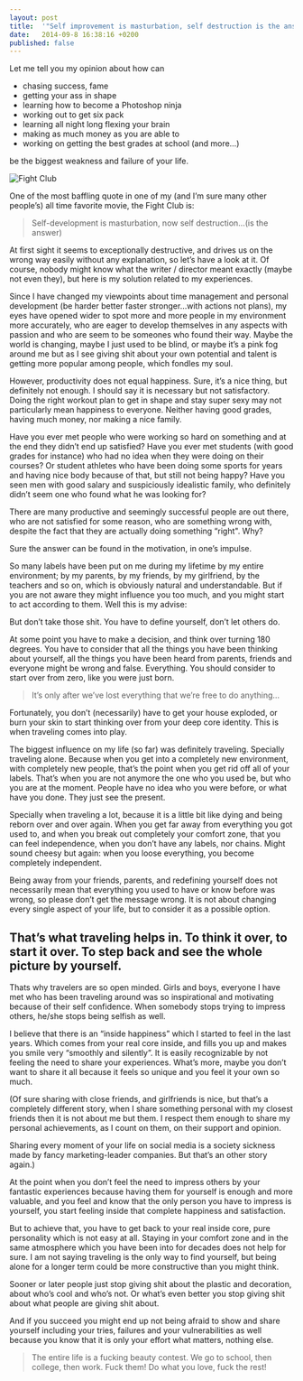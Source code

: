 ```yaml
---
layout: post
title:  '"Self improvement is masturbation, self destruction is the answer"'
date:   2014-09-8 16:38:16 +0200
published: false
---
```

Let me tell you my opinion about how can

  - chasing success, fame 
  - getting your ass in shape
  - learning how to become a Photoshop ninja
  - working out to get six pack
  - learning all night long flexing your brain
  - making as much money as you are able to
  - working on getting the best grades at school (and more…)

be the biggest weakness and failure of your life.

![Fight Club](http://horrorhomework.com/blog/wp-content/uploads/2013/07/Fight-Club-fight-club-30836125-1600-1200.jpg "Fight Club")

One of the most baffling quote in one of my (and I’m sure many other people’s) all time favorite movie, the Fight Club is:

> Self-development is masturbation, now self destruction…(is the answer)

At first sight it seems to exceptionally destructive, and drives us on the wrong way easily without any explanation, so let’s have a look at it. Of course, nobody might know what the writer / director meant exactly (maybe not even they), but here is my solution related to my experiences.

Since I have changed my viewpoints about time management and personal development (be harder better faster stronger…with actions not plans), my eyes have opened wider to spot more and more people in my environment more accurately, who are eager to develop themselves in any aspects with passion and who are seem to be someones who found their way. Maybe the world is changing, maybe I just used to be blind, or maybe it’s a pink fog around me but as I see giving shit about your own potential and talent is getting more popular among people, which fondles my soul.

However, productivity does not equal happiness. Sure, it’s a nice thing, but definitely not enough. I should say it is necessary but not satisfactory. Doing the right workout plan to get in shape and stay super sexy may not particularly mean happiness to everyone. Neither having good grades, having much money, nor making a nice family.

Have you ever met people who were working so hard on something and at the end they didn’t end up satisfied? Have you ever met students (with good grades for instance) who had no idea when they were doing on their courses? Or student athletes who have been doing some sports for years and having nice body because of that, but still not being happy? Have you seen men with good salary and suspiciously idealistic family, who definitely didn’t seem one who found what he was looking for?

There are many productive and seemingly successful people are out there, who are not satisfied for some reason, who are something wrong with, despite the fact that they are actually doing something “right". Why?

Sure the answer can be found in the motivation, in one’s impulse.

So many labels have been put on me during my lifetime by my entire environment; by my parents, by my friends, by my girlfriend, by the teachers and so on, which is obviously natural and understandable. But if you are not aware they might influence you too much, and you might start to act according to them. Well this is my advise:

But don’t take those shit. You have to define yourself, don’t let others do.

At some point you have to make a decision, and think over turning 180 degrees. You have to consider that all the things you have been thinking about yourself, all the things you have been heard from parents, friends and everyone might be wrong and false. Everything. You should consider to start over from zero, like you were just born.

> It’s only after we’ve lost everything that we’re free to do anything…

Fortunately, you don’t (necessarily) have to get your house exploded, or burn your skin to start thinking over from your deep core identity. This is when traveling comes into play.

The biggest influence on my life (so far) was definitely traveling. Specially traveling alone. Because when you get into a completely new environment, with completely new people, that’s the point when you get rid off all of your labels. That’s when you are not anymore the one who you used be, but who you are at the moment. People have no idea who you were before, or what have you done. They just see the present.

Specially when traveling a lot, because it is a little bit like dying and being reborn over and over again. When you get far away from everything you got used to, and when you break out completely your comfort zone, that you can feel independence, when you don’t have any labels, nor chains. Might sound cheesy but again: when you loose everything, you become completely independent.

Being away from your friends, parents, and redefining yourself does not necessarily mean that everything you used to have or know before was wrong, so please don’t get the message wrong. It is not about changing every single aspect of your life, but to consider it as a possible option.

## That’s what traveling helps in. To think it over, to start it over. To step back and see the whole picture by yourself.

Thats why travelers are so open minded. Girls and boys, everyone I have met who has been traveling around was so inspirational and motivating because of their self confidence. When somebody stops trying to impress others, he/she stops being selfish as well.

I believe that there is an “inside happiness” which I started to feel in the last years. Which comes from your real core inside, and fills you up and makes you smile very “smoothly and silently”. It is easily recognizable by not feeling the need to share your experiences. What’s more, maybe you don’t want to share it all because it feels so unique and you feel it your own so much.

(Of sure sharing with close friends, and girlfriends is nice, but that’s a completely different story, when I share something personal with my closest friends then it is not about me but them. I respect them enough to share my personal achievements, as I count on them, on their support and opinion.

Sharing every moment of your life on social media is a society sickness made by fancy marketing-leader companies. But that’s an other story again.)

At the point when you don’t feel the need to impress others by your fantastic experiences because having them for yourself is enough and more valuable, and you feel and know that the only person you have to impress is yourself, you start feeling inside that complete happiness and satisfaction.

But to achieve that, you have to get back to your real inside core, pure personality which is not easy at all. Staying in your comfort zone and in the same atmosphere which you have been into for decades does not help for sure. I am not saying traveling is the only way to find yourself, but being alone for a longer term could be more constructive than you might think.

Sooner or later people just stop giving shit about the plastic and decoration, about who’s cool and who’s not. Or what’s even better you stop giving shit about what people are giving shit about.

And if you succeed you might end up not being afraid to show and share yourself including your tries, failures and your vulnerabilities as well because you know that it is only your effort what matters, nothing else.

> The entire life is a fucking beauty contest. We go to school, then college, then work. Fuck them! Do what you love, fuck the rest!

